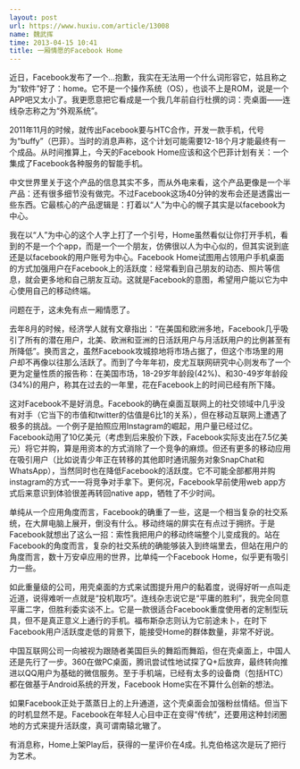 ```yaml
---
layout: post
url: https://www.huxiu.com/article/13008
name: 魏武挥
time: 2013-04-15 10:41
title: 一厢情愿的Facebook Home
---
```

近日，Facebook发布了一个…抱歉，我实在无法用一个什么词形容它，姑且称之为“软件”好了：home。它不是一个操作系统（OS），也谈不上是ROM，说是一个APP吧又太小了。我更愿意把它看成是一个我几年前自行杜撰的词：壳桌面——连线杂志称之为“外观系统”。

2011年11月的时候，就传出Facebook要与HTC合作，开发一款手机，代号为“buffy”（巴菲）。当时的消息声称，这个计划可能需要12-18个月才能最终有一个成品。从时间推算上，今天的Facebook Home应该和这个巴菲计划有关：一个集成了Facebook各种服务的智能手机。

中文世界里关于这个产品的信息其实不多，而从外电来看，这个产品更像是一个半产品：还有很多细节没有做完。不过Facebook这场40分钟的发布会还是透露出一些东西。它最核心的产品逻辑是：打着以“人”为中心的幌子其实是以facebook为中心。

我在以“人”为中心的这个人字上打了一个引号，Home虽然看似让你打开手机，看到的不是一个个app，而是一个一个朋友，仿佛很以人为中心似的，但其实说到底还是以facebook的用户账号为中心。Facebook Home试图用占领用户手机桌面的方式加强用户在Facebook上的活跃度：经常看到自己朋友的动态、照片等信息，就会更多地和自己朋友互动。这就是Facebook的意图，希望用户能以它为中心使用自己的移动终端。

问题在于，这未免有点一厢情愿了。

去年8月的时候，经济学人就有文章指出：“在美国和欧洲多地，Facebook几乎吸引了所有的潜在用户，北美、欧洲和亚洲的日活跃用户与月活跃用户的比例甚至有所降低”。换而言之，虽然Facebook攻城掠地将市场占据了，但这个市场里的用户却不再像以往那么活跃了。而到了今年年初，皮尤互联网研究中心则发布了一个更为定量性质的报告称：在美国市场，18-29岁年龄段(42%)、和30-49岁年龄段(34%)的用户，称其在过去的一年里，花在Facebook上的时间已经有所下降。

这对Facebook不是好消息。Facebook的确在桌面互联网上的社交领域中几乎没有对手（它当下的市值和twitter的估值是6比1的关系），但在移动互联网上遭遇了极多的挑战。一个例子是拍照应用Instagram的崛起，用户量已经过亿。Facebook动用了10亿美元（考虑到后来股价下跌，Facebook实际支出在7.5亿美元）将它并购，算是用资本的方式消除了一个竞争的麻烦。但还有更多的移动应用在吸引用户（比如说青少年正在转移的其他即时通讯服务对象SnapChat和WhatsApp），当然同时也在降低Facebook的活跃度。它不可能全部都用并购instagram的方式一一将竞争对手拿下。更何况，Facebook早前使用web app方式后来意识到体验很差再转回native app，牺牲了不少时间。

单纯从一个应用角度而言，Facebook的确重了一些，这是一个相当复杂的社交系统，在大屏电脑上展开，倒没有什么。移动终端的屏实在有点过于拥挤。于是Facebook就想出了这么一招：索性我把用户的移动终端整个儿变成我的。站在Facebook的角度而言，复杂的社交系统的确能够装入到终端里去，但站在用户的角度而言，数十万安卓应用的世界，比单纯一个Facebook Home，似乎更有吸引力一些。

如此重量级的公司，用壳桌面的方式来试图提升用户的黏着度，说得好听一点叫走近道，说得难听一点就是“投机取巧”。连线杂志说它是“平庸的胜利”，我完全同意平庸二字，但胜利委实谈不上。它是一款很适合Facebook重度使用者的定制型玩具，但不是真正意义上通行的手机。福布斯杂志则认为它前途未卜，在时下Facebook用户活跃度走低的背景下，能接受Home的群体数量，非常不好说。

中国互联网公司一向被视为跟随者美国巨头的舞蹈而舞蹈，但在壳桌面上，中国人还是先行了一步。360在做PC桌面，腾讯尝试性地试探了Q+后放弃，最终转向推进以QQ用户为基础的微信服务。至于手机端，已经有太多的设备商（包括HTC）都在做基于Android系统的开发，Facebook Home实在不算什么创新的想法。

如果Facebook正处于蒸蒸日上的上升通道，这个壳桌面会加强粉丝情结。但当下的时机显然不是。Facebook在年轻人心目中正在变得“传统”，还要用这种封闭圈地的方式来提升活跃度，真可谓南辕北辙了。

有消息称，Home上架Play后，获得的一星评价在4成。扎克伯格这次是玩了把行为艺术。

